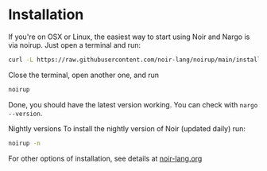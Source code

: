 # Installation

If you're on OSX or Linux, the easiest way to start using Noir and Nargo is via noirup. Just open a terminal and run:

```bash
curl -L https://raw.githubusercontent.com/noir-lang/noirup/main/install | bash
```

Close the terminal, open another one, and run

```bash
noirup
```

Done, you should have the latest version working. You can check with `nargo --version`.

Nightly versions
To install the nightly version of Noir (updated daily) run:

```bash
noirup -n
```

For other options of installation, see details at [noir-lang.org](https://noir-lang.org/getting_started/nargo_installation)
